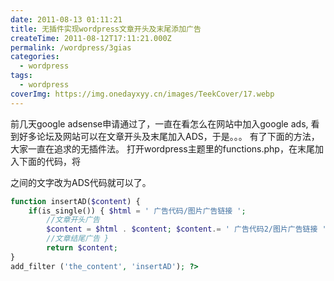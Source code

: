 ```yaml
---
date: 2011-08-13 01:11:21
title: 无插件实现wordpress文章开头及末尾添加广告
createTime: 2011-08-12T17:11:21.000Z
permalink: /wordpress/3gias
categories:
  - wordpress
tags:
  - wordpress
coverImg: https://img.onedayxyy.cn/images/TeekCover/17.webp
---
```


前几天google adsense申请通过了，一直在看怎么在网站中加入google ads, 看到好多论坛及网站可以在文章开头及末尾加入ADS，于是。。。 有了下面的方法，大家一直在追求的无插件法。
打开wordpress主题里的functions.php，在末尾加入下面的代码，将<p></p>之间的文字改为ADS代码就可以了。 
```php
function insertAD($content) { 
	if(is_single()) { $html = ' 广告代码/图片广告链接 ';
		//文章开头广告 
		$content = $html . $content; $content.= ' 广告代码2/图片广告链接 ';
		//文章结尾广告 } 
		return $content; 
} 
add_filter ('the_content', 'insertAD'); ?>
```
